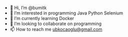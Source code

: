 - 👋 Hi, I’m @bumitk
- 👀 I’m interested in programming Java Python Selenium
- 🌱 I’m currently learning Docker
- 💞️ I’m looking to collaborate on programming 
- 📫 How to reach me ubkocaoglu@gmail.com

<!---
bumitk/bumitk is a ✨ special ✨ repository because its `README.md` (this file) appears on your GitHub profile.
You can click the Preview link to take a look at your changes.
--->
